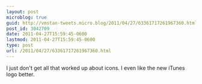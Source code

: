 ```yaml
---
layout: post
microblog: true
guid: http://vmstan-tweets.micro.blog/2011/04/27/63361717261967360.html
post_id: 3042709
date: 2011-04-27T15:59:45-0600
lastmod: 2011-04-27T15:59:45-0600
type: post
url: /2011/04/27/63361717261967360.html
---
```

I just don't get all that worked up about icons. I even like the new iTunes logo better.
